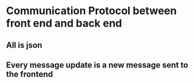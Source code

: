 # Communication Protocol between front end and back end

## All is json

## Every message update is a new message sent to the frontend
